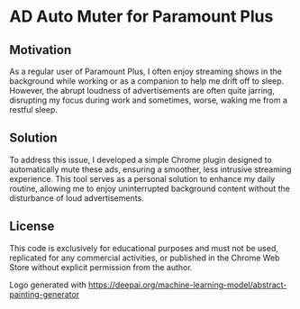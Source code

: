 # AD Auto Muter for Paramount Plus

## Motivation

As a regular user of Paramount Plus, I often enjoy streaming shows in the background while working or as a companion to help me drift off to sleep. However, the abrupt loudness of advertisements are often quite jarring, disrupting my focus during work and sometimes, worse, waking me from a restful sleep. 

## Solution 

To address this issue, I developed a simple Chrome plugin designed to automatically mute these ads, ensuring a smoother, less intrusive streaming experience. This tool serves as a personal solution to enhance my daily routine, allowing me to enjoy uninterrupted background content without the disturbance of loud advertisements.

## License
This code is exclusively for educational purposes and must not be used, replicated for any commercial activities, or published in the Chrome Web Store without explicit permission from the author.

Logo generated with https://deepai.org/machine-learning-model/abstract-painting-generator